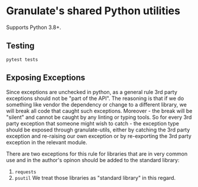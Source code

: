 # Granulate's shared Python utilities

Supports Python 3.8+.

## Testing

```shell
pytest tests
```

## Exposing Exceptions
Since exceptions are unchecked in python, as a general rule 3rd party exceptions should not be "part of the API".
The reasoning is that if we do something like vendor the dependency or change to a different library, we will break all code that caught such exceptions.
Moreover - the break will be "silent" and cannot be caught by any linting or typing tools.
So for every 3rd party exception that someone might wish to catch - the exception type should be exposed through granulate-utils, either by catching the 3rd party exception and re-raising our own exception or by re-exporting the 3rd party exception in the relevant module.

There are two exceptions for this rule for libraries that are in very common use and in the author's opinon should be added to the standard library:
1. `requests`
2. `psutil`
We treat those libraries as "standard library" in this regard.

